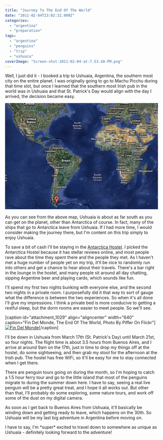 ```yaml
---
title: "Journey To The End Of The World"
date: "2011-02-04T23:02:32.000Z"
categories: 
  - "argentina"
  - "preparation"
tags: 
  - "argentina"
  - "penguins"
  - "trip"
  - "ushuaia"
coverImage: "Screen-shot-2011-02-04-at-7.53.48-PM.png"
---
```


Well, I just did it - I booked a trip to Ushuaia, Argentina, the southern most city on the entire planet. I was originally going to go to Machu Picchu during that time slot, but once I learned that the southern most Irish pub in the world was in Ushuaia and that St. Patrick's Day would align with the day I arrived, the decision became easy.

[![](images/Screen-shot-2011-02-04-at-7.53.48-PM.png "Ushuaia")](http://www.migratorynerd.com/wordpress/wp-content/uploads/2011/02/Screen-shot-2011-02-04-at-7.53.48-PM.png)

As you can see from the above map, Ushuaia is about as far south as you can get on the planet, other than Antarctica of course. In fact, many of the ships that go to Antarctica leave from Ushuaia. If I had more time, I would consider making the journey there, but I'm content on this trip simply to enjoy Ushuaia.

To save a bit of cash I'll be staying in the [Antarctica Hostel](http://www.antarcticahostel.com/). I picked the Antarctica Hostel because it has stellar reviews online, and most people rave about the time they spent there and the people they met. As I haven't met a huge number of people yet on my trip, it'll be nice to randomly run into others and get a chance to hear about their travels. There's a bar right in the lounge in the hostel, and many people sit around all day chatting, sipping Argentine beer and playing cards, which sounds like fun.

I'll spend my first two nights bunking with everyone else, and the second two nights in a private room. I purposefully did it that way to sort of gauge what the difference is between the two experiences. So when it's all done I'll give my impressions. I think a private bed is more conducive to getting a restful sleep, but the dorm rooms are easier to meet people. So we'll see.

\[caption id="attachment\_1029" align="aligncenter" width="640" caption="Fin Del Monde, The End Of The World, Photo By Piffer On Flickr"\][![](images/4392348992_337f73a42a_z.jpg "Fin Del Monde")](http://www.flickr.com/photos/piffer/4392348992/)\[/caption\]

I'll be down in Ushuaia from March 17th (St. Patrick's Day) until March 21st, so four nights. The flight time is about 3.5 hours from Buenos Aires, and I arrive at around 9am on the 17th, just in time to drop my things off at the hostel, do some sightseeing, and then grab my stool for the afternoon at the Irish pub. The hostel has free WiFi, so it'll be easy for me to stay connected when I get there.

There are penguin tours going on during the month, so I'm hoping to catch a 1.5 hour ferry tour and go to the little island that most of the penguins migrate to during the summer down here. I have to say, seeing a real live penguin will be a pretty great treat, and I hope it all works out. But other than that, I'll probably do some exploring, some nature tours, and work off some of the dust on my digital camera.

As soon as I get back to Buenos Aires from Ushuaia, it'll basically be winding down and getting ready to leave, which happens on the 30th. So Ushuaia will be my last big adventure in Argentina before moving on.

I have to say, I'm \*super\* excited to travel down to somewhere as unique as Ushuaia - definitely looking forward to the adventure!
